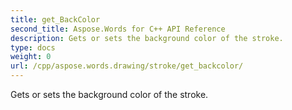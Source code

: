 ```yaml
---
title: get_BackColor
second_title: Aspose.Words for C++ API Reference
description: Gets or sets the background color of the stroke. 
type: docs
weight: 0
url: /cpp/aspose.words.drawing/stroke/get_backcolor/
---
```


Gets or sets the background color of the stroke. 

